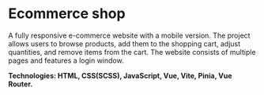 #  Ecommerce shop

A fully responsive e-commerce website with a mobile version. The project
allows users to browse products, add them to the shopping cart, adjust
quantities, and remove items from the cart. The website consists of multiple
pages and features a login window.

<b/> Technologies: HTML, CSS(SCSS), JavaScript, Vue, Vite, Pinia, Vue Router.
